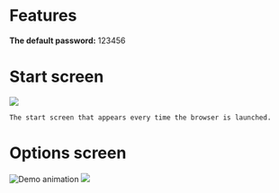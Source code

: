 # Features
**The default password:** 123456


# Start screen
<img src="https://streamable.com/o49twc">

`The start screen that appears every time the browser is launched.`


# Options screen
![Demo animation](https://streamable.com/gc26ry)
<img src="https://streamable.com/wj7sx4">

